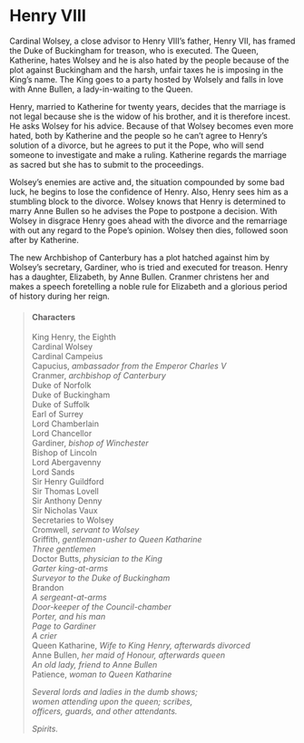 <!-- ======================================================================
--- Search engine
title:          Henry VIII
keywords:       Henry VIII, history
description:    Henry VIII by William Shakespeare.
--- Menu system
order:          70
text:           Henry VIII
hidden:         false
umbel:          false
--- Page properties
id:             
document:       
layout:         layout-2-left
$-left:         play-list
searchable:     true
======================================================================= -->

# Henry VIII

Cardinal Wolsey, a close advisor to Henry VIII’s father, Henry VII, has framed
the Duke of Buckingham for treason, who is executed. The Queen, Katherine, hates
Wolsey and he is also hated by the people because of the plot against Buckingham
and the harsh, unfair taxes he is  imposing in the King’s name. The King goes to
a party hosted by Wolsely and falls in love with Anne Bullen, a lady-in-waiting
to the Queen.

Henry, married to Katherine for twenty years, decides that the marriage is not
legal because she is the widow of his brother, and it is therefore incest. He
asks Wolsey for his advice. Because of that Wolsey becomes even more hated, both
by Katherine and the people so he can’t agree to Henry’s solution of a divorce,
but he agrees to put it the Pope, who will send someone to investigate and make
a ruling. Katherine regards the marriage as sacred but she has to submit to the
proceedings.

Wolsey’s enemies are active and, the situation compounded by some bad luck, he
begins to lose the confidence of Henry. Also, Henry sees him as a stumbling block
to the divorce. Wolsey knows that Henry is determined to marry Anne Bullen so he
advises the Pope to postpone a decision. With Wolsey in disgrace Henry goes ahead
with the divorce and the remarriage with out any regard to the Pope’s opinion.
Wolsey then dies, followed soon after by Katherine.

The new Archbishop of Canterbury has a plot hatched against him by Wolsey’s
secretary, Gardiner, who is tried and executed for treason. Henry has a daughter,
Elizabeth, by Anne Bullen. Cranmer christens her and makes a speech foretelling
a noble rule for Elizabeth and a glorious period of history during her reign.

>   #### Characters
>   
>   King Henry, the Eighth  
    Cardinal Wolsey  
    Cardinal Campeius  
    Capucius, _ambassador from the Emperor Charles V_  
    Cranmer, _archbishop of Canterbury_  
    Duke of Norfolk  
    Duke of Buckingham  
    Duke of Suffolk  
    Earl of Surrey  
    Lord Chamberlain  
    Lord Chancellor  
    Gardiner, _bishop of Winchester_  
    Bishop of Lincoln  
    Lord Abergavenny  
    Lord Sands  
    Sir Henry Guildford  
    Sir Thomas Lovell  
    Sir Anthony Denny  
    Sir Nicholas Vaux  
    Secretaries to Wolsey  
    Cromwell, _servant to Wolsey_  
    Griffith, _gentleman-usher to Queen Katharine_  
    _Three gentlemen_  
    Doctor Butts, _physician to the King_  
    _Garter king-at-arms_  
    _Surveyor to the Duke of Buckingham_  
    Brandon  
    _A sergeant-at-arms_  
    _Door-keeper of the Council-chamber_  
    _Porter, and his man_  
    _Page to Gardiner_  
    _A crier_  
    Queen Katharine, _Wife to King Henry, afterwards divorced_  
    Anne Bullen, _her maid of Honour, afterwards queen_  
    _An old lady, friend to Anne Bullen_  
    Patience, _woman to Queen Katharine_  
>   
>   _Several lords and ladies in the dumb shows;  
    women attending upon the queen; scribes,  
    officers, guards, and other attendants._
>   
>   _Spirits._
